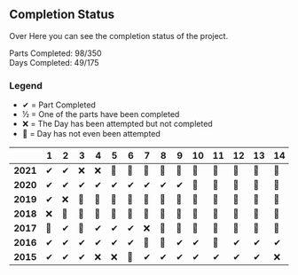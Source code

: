 ## Completion Status

Over Here you can see the completion status of the project.

Parts Completed: 98/350
<br>
Days Completed: 49/175

### Legend

- ✔ = Part Completed
- ½ = One of the parts have been completed
- ❌ = The Day has been attempted but not completed
- 🚫 = Day has not even been attempted

||1|2|3|4|5|6|7|8|9|10|11|12|13|14|15|16|17|18|19|20|21|22|23|24|25|
|---|---|---|---|---|---|---|---|---|---|---|---|---|---|---|---|---|---|---|---|---|---|---|---|---|---|
|**2021**|✔|✔|❌|❌|🚫|🚫|🚫|🚫|🚫|🚫|🚫|🚫|🚫|🚫|🚫|🚫|🚫|🚫|🚫|🚫|🚫|🚫|🚫|🚫|🚫|
|**2020**|✔|✔|✔|✔|✔|✔|✔|✔|✔|🚫|🚫|🚫|🚫|🚫|✔|🚫|🚫|🚫|🚫|🚫|🚫|🚫|🚫|🚫|🚫|
|**2019**|✔|❌|🚫|🚫|🚫|🚫|🚫|🚫|🚫|🚫|🚫|🚫|🚫|🚫|🚫|🚫|🚫|🚫|🚫|🚫|🚫|🚫|🚫|🚫|🚫|
|**2018**|❌|🚫|🚫|🚫|🚫|🚫|🚫|🚫|🚫|🚫|🚫|🚫|🚫|🚫|🚫|🚫|🚫|🚫|🚫|🚫|🚫|🚫|🚫|🚫|🚫|
|**2017**|🚫|✔|🚫|✔|✔|✔|❌|🚫|🚫|🚫|🚫|🚫|🚫|🚫|🚫|🚫|🚫|🚫|🚫|🚫|🚫|🚫|🚫|🚫|🚫|
|**2016**|✔|✔|✔|✔|✔|✔|🚫|🚫|✔|✔|🚫|✔|✔|✔|✔|✔|✔|✔|✔|🚫|✔|🚫|✔|✔|❌|
|**2015**|✔|✔|✔|❌|❌|🚫|✔|✔|✔|✔|✔|✔|✔|❌|❌|✔|❌|🚫|❌|✔|🚫|🚫|✔|❌|🚫|